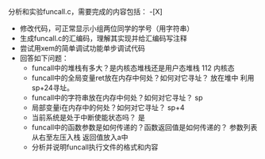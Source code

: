 



分析和实验funcall.c，需要完成的内容包括： 
-[X]

 - 修改代码，可正常显示小组两位同学的学号（用字符串） 
 - 生成funcall.c的汇编码，理解其实现并给汇编码写注释
 - 尝试用xem的简单调试功能单步调试代码
 - 回答如下问题：
   - funcall中的堆栈有多大？是内核态堆栈还是用户态堆栈                 112   内核态
   - funcall中的全局变量ret放在内存中何处？如何对它寻址？              放在堆中  利用sp+24寻址。
   - funcall中的字符串放在内存中何处？如何对它寻址？                     sp
   - 局部变量i在内存中的何处？如何对它寻址？                             sp+4
   - 当前系统是处于中断使能状态吗？                                      是
   - funcall中的函数参数是如何传递的？函数返回值是如何传递的？          参数列表从右至左压入栈    返回值放入a中
   - 分析并说明funcall执行文件的格式和内容
　


 
